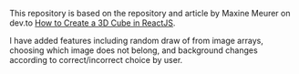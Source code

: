 This repository is based on the repository and article by Maxine Meurer on dev.to [How to Create a 3D Cube in ReactJS](https://dev.to/mmeurer00/how-to-create-a-3d-cube-in-reactjs-1ej7). 

I have added features including random draw of from image arrays, choosing which image does not belong, and background changes according to correct/incorrect choice by user.